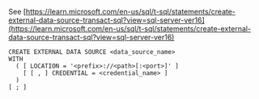 See [https://learn.microsoft.com/en-us/sql/t-sql/statements/create-external-data-source-transact-sql?view=sql-server-ver16](https://learn.microsoft.com/en-us/sql/t-sql/statements/create-external-data-source-transact-sql?view=sql-server-ver16)
```
CREATE EXTERNAL DATA SOURCE <data_source_name>
WITH
  ( [ LOCATION = '<prefix>://<path>[:<port>]' ]
    [ [ , ] CREDENTIAL = <credential_name> ]
  )
[ ; ]
```
